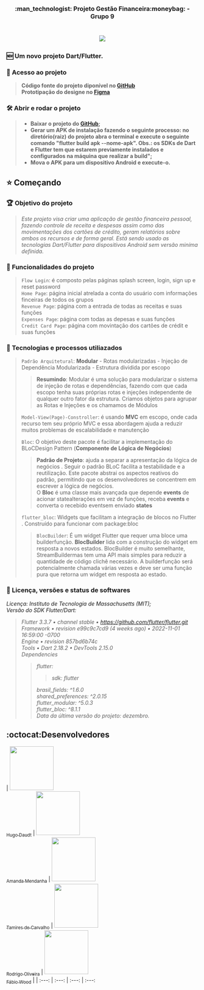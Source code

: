 <h1 align="center" style="font-size: 16px;"> :man_technologist:   Projeto Gestão Financeira:moneybag: - Grupo 9 <h1>

<p align="center"><img src="http://img.shields.io/static/v1?label=STATUS&message=CONCLUIDO&color=GREEN&style=for-the-badge"/></p>

### :new: Um novo projeto Dart/Flutter.
### 📁 Acesso ao projeto<br>
> **Código fonte do projeto diponível no [GitHub](https://github.com/proz-tecnologia/PIT02GP09)**<br>
> **Prototipação do designe no [Figma](https://www.figma.com/file/9KqM20u8dvdgHR7wi8nI4O/Projeto-Proz?node-id=20%3A408**<br>)**  

### 🛠️ Abrir e rodar o projeto<br>
> - **Baixar o projeto do [GitHub](https://github.com/proz-tecnologia/PIT02GP09);**<br>
> - **Gerar um APK de instalação fazendo o seguinte processo: no diretório(raiz) do projeto abra o terminal e execute o seguinte comando "flutter build apk --nome-apk". Obs.: os SDKs de Dart e Flutter tem que estarem previamente instalados e configurados na máquina que realizar a build";**<br>  
> - **Mova o APK para um dispositivo Android e execute-o.**<br>

## :star: Começando
### :trophy: Objetivo do projeto
> _Este projeto visa criar uma aplicação de gestão financeira pessoal, fazendo controle de receita e despesas assim como das movimentações dos cartões de crédito, geram relatórios sobre ambos os recursos e de forma geral. Está sendo usado as tecnologias Dart/Flutter para dispositivos Android sem versão miníma definida._<br>
### :hammer: Funcionalidades do projeto<br> 
> `Flow Login`: é composto pelas páginas splash screen, login, sign up e reset password<br> 
> `Home Page`: página inicial atrelada a conta do usuário com informações finceiras de todos os grupos<br> 
> `Revenue Page`: página com a entrada de todas as receitas e suas funções<br> 
> `Expenses Page`: página com todas as depesas e suas funções<br>
> `Credit Card Page`: página com movintação dos cartões de crédit e suas funções<br>
### :hammer: Tecnologias e processos utiliazados<br> 
> `Padrão Arquitetural`: **Modular** - Rotas modularizadas - Injeção de Dependência Modularizada - Estrutura dividida por escopo <br>
> > **Resumindo**: Modular é uma solução para modularizar o sistema de injeção de rotas e dependências, fazendo com que cada escopo tenha suas próprias rotas e injeções independente de qualquer outro fator da estrutura. Criamos objetos para agrupar as Rotas e Injeções e os chamamos de Módulos <br>
> 
> `Model-View(Page)-Constroller`: é usando **MVC** em escopo, onde cada recurso tem seu próprio MVC e essa abordagem ajuda a reduzir muitos problemas de escalabilidade e manutenção <br>
>
> `Bloc`: O objetivo deste pacote é facilitar a implementação do BLoCDesign Pattern (**Componente de Lógica de Negócios**)<br>
> >**Padrão de Projeto**: ajuda a separar a apresentação da lógica de negócios . Seguir o padrão BLoC facilita a testabilidade e a reutilização. Este pacote abstrai os aspectos reativos do padrão, permitindo que os desenvolvedores se concentrem em escrever a lógica de negócios.<br> O **Bloc** é uma classe mais avançada que depende **events** de acionar statealterações em vez de funções, receba **events** e converta o recebido eventsem enviado **states**<br>
> 
> `flutter_bloc`: Widgets que facilitam a integração de blocos no Flutter . Construído para funcionar com package:bloc <br>
> > `BlocBuilder`: É um widget Flutter que requer uma bloce uma builderfunção. **BlocBuilder** lida com a construção do widget em resposta a novos estados. BlocBuilder é muito semelhante, StreamBuildermas tem uma API mais simples para reduzir a quantidade de código clichê necessário. A builderfunção será potencialmente chamada várias vezes e deve ser uma função pura que retorna um widget em resposta ao estado.
	
### :ticket: Licença, versões e status de softwares<br>	
_Licença: Instituto de Tecnologia de Massachusetts (MIT);_<br>
_Versão do SDK Flutter/Dart:_<br>
> _Flutter 3.3.7 • channel stable • https://github.com/flutter/flutter.git_ <br>
> _Framework • revision e99c9c7cd9 (4 weeks ago) • 2022-11-01 16:59:00 -0700_<br>
> _Engine • revision 857bd6b74c_<br>
> _Tools • Dart 2.18.2 • DevTools 2.15.0_<br>
> _Dependencies_<br>
> > _flutter:_<br>
> > >_sdk: flutter_<br>
> >
> >_brasil_fields: ^1.6.0_<br>
> >_shared_preferences: ^2.0.15_<br>
> >_flutter_modular: ^5.0.3_<br>
> >_flutter_bloc: ^8.1.1_<br>
> _Data da última versão do projeto: dezembro._<br>
	
## :octocat:Desenvolvedores

| [<img src="https://avatars.githubusercontent.com/u/70405742?v=4" width=115><br><sub>Hugo Daudt</sub>](https://github.com/HugoDaudt) |  [<img src="https://avatars.githubusercontent.com/u/112892707?v=4" width=115><br><sub>Amanda Mendanha</sub>](https://github.com/Amanda-Mendanha) |  [<img src="https://avatars.githubusercontent.com/u/113555317?v=4" width=115><br><sub>Tamires de Carvalho</sub>](https://github.com/TamiresDCarvalho) |  [<img src="https://avatars.githubusercontent.com/u/67833327?v=4" width=115><br><sub>Rodrigo Oliveira</sub>](https://github.com/rexoliveira) |  [<img
src="https://avatars.githubusercontent.com/u/90792281?v=4" width=115><br><sub>Fábio Wood</sub>](https://github.com/woodfabio) |
| :---: | :---: | :---: | :---: 

